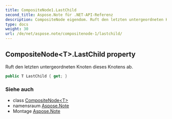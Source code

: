 ```yaml
---
title: CompositeNode1.LastChild
second_title: Aspose.Note für .NET-API-Referenz
description: CompositeNode eigendom. Ruft den letzten untergeordneten Knoten dieses Knotens ab.
type: docs
weight: 30
url: /de/net/aspose.note/compositenode-1/lastchild/
---
```

## CompositeNode&lt;T&gt;.LastChild property

Ruft den letzten untergeordneten Knoten dieses Knotens ab.

```csharp
public T LastChild { get; }
```

### Siehe auch

* class [CompositeNode&lt;T&gt;](../)
* namensraum [Aspose.Note](../../compositenode-1/)
* Montage [Aspose.Note](../../../)


